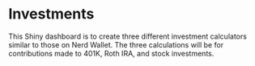 # Investments
This Shiny dashboard is to create three different investment calculators similar to those on Nerd Wallet. The three calculations will be for contributions made to 401K,  Roth IRA, and stock investments. 
